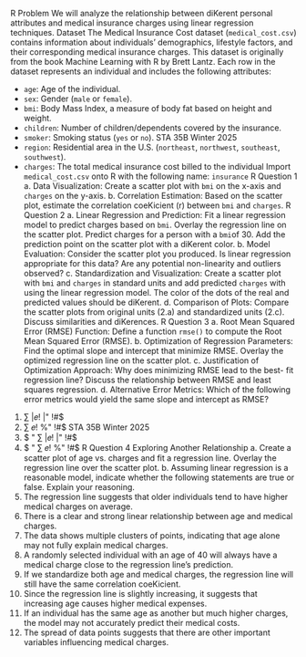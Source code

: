 R Problem
We will analyze the relationship between diKerent personal attributes and medical
insurance charges using linear regression techniques.
Dataset
The Medical Insurance Cost dataset (`medical_cost.csv`) contains information about
individuals’ demographics, lifestyle factors, and their corresponding medical insurance
charges. This dataset is originally from the book Machine Learning with R by Brett Lantz.
Each row in the dataset represents an individual and includes the following attributes:
- `age`: Age of the individual.
- `sex`: Gender (`male` or `female`).
- `bmi`: Body Mass Index, a measure of body fat based on height and weight.
- `children`: Number of children/dependents covered by the insurance.
- `smoker`: Smoking status (`yes` or `no`).
STA 35B Winter 2025
- `region`: Residential area in the U.S. (`northeast`, `northwest`, `southeast`,
`southwest`).
- `charges`: The total medical insurance cost billed to the individual
Import `medical_cost.csv` onto R with the following name: `insurance`
R Question 1
a. Data Visualization: Create a scatter plot with `bmi` on the x-axis and `charges` on
the y-axis.
b. Correlation Estimation: Based on the scatter plot, estimate the correlation
coeKicient (r) between `bmi` and `charges`.
R Question 2
a. Linear Regression and Prediction: Fit a linear regression model to predict charges
based on `bmi`. Overlay the regression line on the scatter plot. Predict charges for
a person with a `bmi`of 30. Add the prediction point on the scatter plot with a
diKerent color.
b. Model Evaluation: Consider the scatter plot you produced. Is linear regression
appropriate for this data? Are any potential non-linearity and outliers observed?
c. Standardization and Visualization: Create a scatter plot with `bmi` and `charges`
in standard units and add predicted `charges` with using the linear regression
model. The color of the dots of the real and predicted values should be diKerent.
d. Comparison of Plots: Compare the scatter plots from original units (2.a) and
standardized units (2.c). Discuss similarities and diKerences.
R Question 3
a. Root Mean Squared Error (RMSE) Function: Define a function `rmse()` to compute
the Root Mean Squared Error (RMSE).
b. Optimization of Regression Parameters: Find the optimal slope and intercept that
minimize RMSE. Overlay the optimized regression line on the scatter plot.
c. Justification of Optimization Approach: Why does minimizing RMSE lead to the best-
fit regression line? Discuss the relationship between RMSE and least squares
regression.
d. Alternative Error Metrics: Which of the following error metrics would yield the same
slope and intercept as RMSE?
1. ∑ |𝑒! |"
!#$
2. ∑ 𝑒!
%"
!#$
STA 35B Winter 2025
3. $
" ∑ |𝑒! |"
!#$
4. $
" ∑ 𝑒!
%"
!#$
R Question 4
Exploring Another Relationship
a. Create a scatter plot of age vs. charges and fit a regression line. Overlay the
regression line over the scatter plot.
b. Assuming linear regression is a reasonable model, indicate whether the following
statements are true or false. Explain your reasoning.
1. The regression line suggests that older individuals tend to have higher
medical charges on average.
2. There is a clear and strong linear relationship between age and medical
charges.
3. The data shows multiple clusters of points, indicating that age alone may not
fully explain medical charges.
4. A randomly selected individual with an age of 40 will always have a medical
charge close to the regression line’s prediction.
5. If we standardize both age and medical charges, the regression line will still
have the same correlation coeKicient.
6. Since the regression line is slightly increasing, it suggests that increasing age
causes higher medical expenses.
7. If an individual has the same age as another but much higher charges, the
model may not accurately predict their medical costs.
8. The spread of data points suggests that there are other important variables
influencing medical charges.
